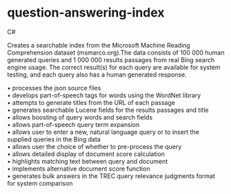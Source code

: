 # question-answering-index
C#

Creates a searchable index from the Microsoft Machine Reading Comprehension dataset (msmarco.org).The data consists of 100 000 human generated queries and 1 000 000 results passages from real Bing search engine usage. The correct result(s) for each query are available for system testing, and each  query also has a human generated response.

• processes the json source files   
• develops part-of-speech tags for words using the WordNet library   
• attempts to generate titles from the URL of each passage   
• generates searchable Lucene fields for the results passages and title   
• allows boosting of query words and search fields   
• allows part-of-speech query term expansion   
• allows user to enter a new, natural language query or to insert the supplied queries in the Bing data   
• allows user the choice of whether to pre-process the query   
• allows detailed display of document score calculation   
• highlights matching text between query and document   
• implements alternative document score function    
• generates bulk answers in the TREC query relevance judgments format for system comparison   
